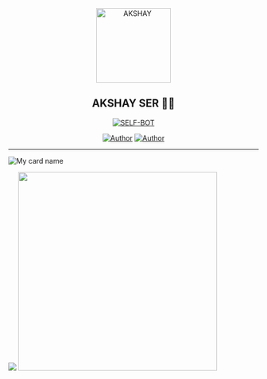 
<div align="center">
<img src="https://i.imgur.com/JIV7Dsc.jpeg" alt="AKSHAY" width="150" />

## AKSHAY SER 🌝💝

</div>

<p align="center">
<a href="##"><img title="SELF-BOT" src="https://img.shields.io/static/v1?label=Language&message=English&color=blue"></a>
</p>
<p align="center">
 <a href="https://github.com/4K5H475ER"><img title="Author" src="https://img.shields.io/badge/Author-AKSHAY-blue.svg?style=for-the-badge&logo=github" /></a>  <a href="https://Wa.me/17027474649?text=Hello%20AKSHAY%20Bro🌝...fen%20boi%20aan😌💝"><img title="Author" src="https://img.shields.io/badge/Owner-AKSHAY-blue.svg?style=for-the-badge&logo=whatsapp" /></a>
<p align="center">

<hr></hr>

![My card name](https://cardivo.vercel.app/api?name=AKSHAY-SER&description=Hi,%20Welcome%20To%20My%20Profile%20💝&image=https://i.imgur.com/JIV7Dsc.jpeg.com/u/90826638?v=4&s=10?v=4&backgroundColor=%23ecf0f1&instagram=aks_sha_ser&github=4K5H475ER&twitter=&)


<img src="https://github.com/4K5H475ER/4K5H475ER/blob/main/images/dino_rounded.gif?raw=true" href="https://github.com/4K5H475ER" />

<img src="https://github.com/4K5H475ER/4K5H475ER/blob/main/images/this_page_is.gif?raw=true"  width="400"/>

</div>


<!--
**AKSHAY-sir/AKSHAY** is a ✨ _special_ ✨ repository because its `README.md` (this file) appears on your GitHub profile.




Here are some ideas to get you started:

- 🔭 I’m currently working on AKSHAY SER
- 🌱 I’m currently learning Nothing much🙃
- 👯 I’m looking to collaborate on Nobody
- 🤔 I’m looking for help with someone
- 💬 Ask me about 🥴
- 📫 How to reach me:https://Wa.me/17027474649
- 😄 Pronouns: 🥲
- ⚡ Fun fact: Me itself a fun for some people 🙂
-->
